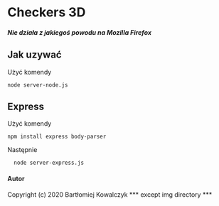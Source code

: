 # Checkers 3D
#### ***Nie działa z jakiegoś powodu na Mozilla Firefox***
## Jak uzywać 
  
  Użyć komendy
  ```
  node server-node.js
  ```

## Express

  Użyć komendy
  ```
  npm install express body-parser
  ```
  Następnie
  ```
    node server-express.js
  ```
#### Autor

Copyright (c) 2020 Bartłomiej Kowalczyk
*** except img directory ***
